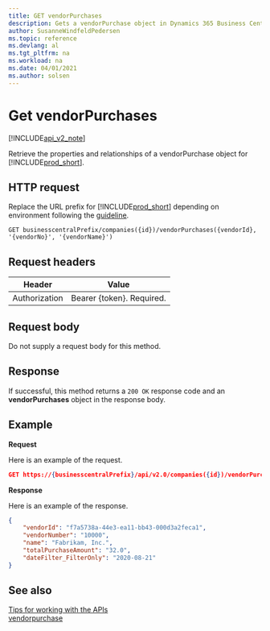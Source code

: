```yaml
---
title: GET vendorPurchases  
description: Gets a vendorPurchase object in Dynamics 365 Business Central.
author: SusanneWindfeldPedersen
ms.topic: reference
ms.devlang: al
ms.tgt_pltfrm: na
ms.workload: na
ms.date: 04/01/2021
ms.author: solsen
---
```


# Get vendorPurchases

[!INCLUDE[api_v2_note](../../../includes/api_v2_note.md)]

Retrieve the properties and relationships of a vendorPurchase object for [!INCLUDE[prod_short](../../../includes/prod_short.md)]. 


## HTTP request
Replace the URL prefix for [!INCLUDE[prod_short](../../../includes/prod_short.md)] depending on environment following the [guideline](../../v2.0/endpoints-apis-for-dynamics.md).
```
GET businesscentralPrefix/companies({id})/vendorPurchases({vendorId}, '{vendorNo}', '{vendorName}')
```

## Request headers

|Header|Value|
|------|-----|
|Authorization  |Bearer {token}. Required. |

## Request body
Do not supply a request body for this method.

## Response
If successful, this method returns a ```200 OK``` response code and an **vendorPurchases** object in the response body.

## Example

**Request**

Here is an example of the request.
```json
GET https://{businesscentralPrefix}/api/v2.0/companies({id})/vendorPurchases({vendorId}, '{vendorNo}', '{vendorName}')
```

**Response**

Here is an example of the response. 

```json
{
    "vendorId": "f7a5738a-44e3-ea11-bb43-000d3a2feca1",
    "vendorNumber": "10000",
    "name": "Fabrikam, Inc.",
    "totalPurchaseAmount": "32.0",
    "dateFilter_FilterOnly": "2020-08-21"
}
```


## See also
[Tips for working with the APIs](../../../developer/devenv-connect-apps-tips.md)    
[vendorpurchase](../resources/dynamics_vendorpurchase.md)    

